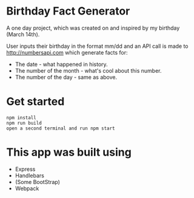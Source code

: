 # Birthday Fact Generator
A one day project, which was created on and inspired by my birthday (March 14th).

User inputs their birthday in the format mm/dd and an API call is made to http://numbersapi.com which generate facts for: 
* The date - what happened in history.
* The number of the month - what's cool about this number.
* The number of the day - same as above.

# Get started
```
npm install
npm run build
open a second terminal and run npm start

```
# This app was built using
* Express
* Handlebars
* (Some BootStrap)
* Webpack
